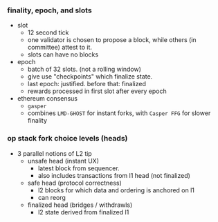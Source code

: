 ### finality, epoch, and slots
- slot
	- 12 second tick
	- one validator is chosen to propose a block, while others (in committee) attest to it.
	- slots can have no blocks
- epoch
	- batch of 32 slots. (not a rolling window)
	- give use "checkpoints" which finalize state.
	- last epoch: justified. before that: finalized
	- rewards processed in first slot after every epoch
- ethereum consensus
	- `gasper`
	- combines `LMD-GHOST` for instant forks, with `Casper FFG` for slower finality

### op stack fork choice levels (heads)
- 3 parallel notions of L2 tip
	- unsafe head (instant UX)
		- latest block from sequencer.
		- also includes transactions from l1 head (not finalized)
	- safe head (protocol correctness)
		- l2 blocks for which data and ordering is anchored on l1
		- can reorg
	- finalized head (bridges / withdrawls)
		- l2 state derived from finalized l1